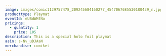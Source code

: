 ```yaml
---
image: images/comic1129757478_209245684160277_4547067685530180439_n.jpg
producttype: Playmat
eventId: eUBdWMfNo
pricings:
  - quantity: 1
    price: 105
description: This is a special holo foil playmat
asin: s-Nv_uDJAaN
merchandise: comiket
---
```

